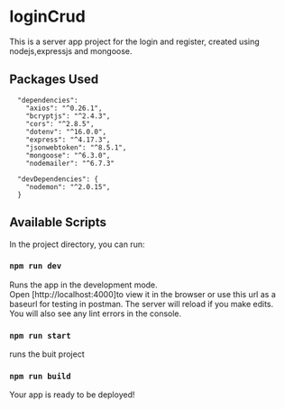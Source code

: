 # loginCrud

This is a server app project for the login and register, created using nodejs,expressjs and mongoose.

## Packages Used

```
  "dependencies":
    "axios": "^0.26.1",
    "bcryptjs": "^2.4.3",
    "cors": "^2.8.5",
    "dotenv": "^16.0.0",
    "express": "^4.17.3",
    "jsonwebtoken": "^8.5.1",
    "mongoose": "^6.3.0",
    "nodemailer": "^6.7.3"

  "devDependencies": {
    "nodemon": "^2.0.15",
  }
```

## Available Scripts

In the project directory, you can run:

### `npm run dev`

Runs the app in the development mode.\
Open [http://localhost:4000]to view it in the browser or use this url as a baseurl for testing in postman.
The server will reload if you make edits.\
You will also see any lint errors in the console.

### `npm run start`

runs the buit project

### `npm run build`

Your app is ready to be deployed!
